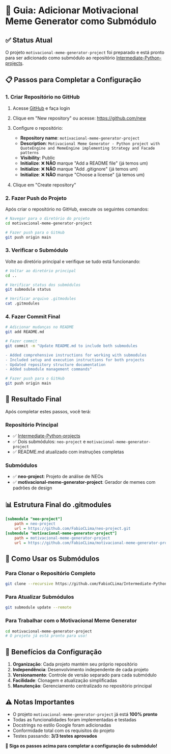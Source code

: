 # 🔧 Guia: Adicionar Motivacional Meme Generator como Submódulo

## ✅ **Status Atual**
O projeto `motivacional-meme-generator-project` foi preparado e está pronto para ser adicionado como submódulo ao repositório [Intermediate-Python-projects](https://github.com/FabioCLima/Intermediate-Python-projects).

## 📋 **Passos para Completar a Configuração**

### **1. Criar Repositório no GitHub**

1. Acesse [GitHub](https://github.com) e faça login
2. Clique em "New repository" ou acesse: https://github.com/new
3. Configure o repositório:
   - **Repository name**: `motivacional-meme-generator-project`
   - **Description**: `Motivacional Meme Generator - Python project with QuoteEngine and MemeEngine implementing Strategy and Facade patterns`
   - **Visibility**: Public
   - **Initialize**: ❌ **NÃO** marque "Add a README file" (já temos um)
   - **Initialize**: ❌ **NÃO** marque "Add .gitignore" (já temos um)
   - **Initialize**: ❌ **NÃO** marque "Choose a license" (já temos um)

4. Clique em "Create repository"

### **2. Fazer Push do Projeto**

Após criar o repositório no GitHub, execute os seguintes comandos:

```bash
# Navegar para o diretório do projeto
cd motivacional-meme-generator-project

# Fazer push para o GitHub
git push origin main
```

### **3. Verificar o Submódulo**

Volte ao diretório principal e verifique se tudo está funcionando:

```bash
# Voltar ao diretório principal
cd ..

# Verificar status dos submódulos
git submodule status

# Verificar arquivo .gitmodules
cat .gitmodules
```

### **4. Fazer Commit Final**

```bash
# Adicionar mudanças no README
git add README.md

# Fazer commit
git commit -m "Update README.md to include both submodules

- Added comprehensive instructions for working with submodules
- Included setup and execution instructions for both projects
- Updated repository structure documentation
- Added submodule management commands"

# Fazer push para o GitHub
git push origin main
```

## 🎯 **Resultado Final**

Após completar estes passos, você terá:

### **Repositório Principal**
- ✅ [Intermediate-Python-projects](https://github.com/FabioCLima/Intermediate-Python-projects)
- ✅ Dois submódulos: `neo-project` e `motivacional-meme-generator-project`
- ✅ README.md atualizado com instruções completas

### **Submódulos**
- ✅ **neo-project**: Projeto de análise de NEOs
- ✅ **motivacional-meme-generator-project**: Gerador de memes com padrões de design

## 📊 **Estrutura Final do .gitmodules**

```ini
[submodule "neo-project"]
	path = neo-project
	url = https://github.com/FabioCLima/neo-project.git
[submodule "motivacional-meme-generator-project"]
	path = motivacional-meme-generator-project
	url = https://github.com/FabioCLima/motivacional-meme-generator-project.git
```

## 🚀 **Como Usar os Submódulos**

### **Para Clonar o Repositório Completo**
```bash
git clone --recursive https://github.com/FabioCLima/Intermediate-Python-projects.git
```

### **Para Atualizar Submódulos**
```bash
git submodule update --remote
```

### **Para Trabalhar com o Motivacional Meme Generator**
```bash
cd motivacional-meme-generator-project
# O projeto já está pronto para uso!
```

## 🎉 **Benefícios da Configuração**

1. **Organização**: Cada projeto mantém seu próprio repositório
2. **Independência**: Desenvolvimento independente de cada projeto
3. **Versionamento**: Controle de versão separado para cada submódulo
4. **Facilidade**: Clonagem e atualização simplificadas
5. **Manutenção**: Gerenciamento centralizado no repositório principal

## ⚠️ **Notas Importantes**

- O projeto `motivacional-meme-generator-project` já está **100% pronto**
- Todas as funcionalidades foram implementadas e testadas
- Docstrings no estilo Google foram adicionadas
- Conformidade total com os requisitos do projeto
- Testes passando: **3/3 testes aprovados**

**🎯 Siga os passos acima para completar a configuração do submódulo!**
